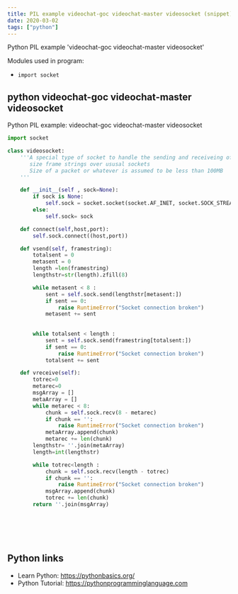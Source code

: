 ```yaml
---
title: PIL example videochat-goc videochat-master videosocket (snippet)
date: 2020-03-02
tags: ["python"]
---
```

Python PIL example 'videochat-goc videochat-master videosocket'


Modules used in program: 
* `import socket`

## python videochat-goc videochat-master videosocket

Python PIL example: videochat-goc videochat-master videosocket

```python
import socket

class videosocket:
    '''A special type of socket to handle the sending and receiveing of fixed
       size frame strings over ususal sockets
       Size of a packet or whatever is assumed to be less than 100MB
    '''

    def __init__(self , sock=None):
        if sock is None:
            self.sock = socket.socket(socket.AF_INET, socket.SOCK_STREAM)
        else:
            self.sock= sock

    def connect(self,host,port):
        self.sock.connect((host,port))

    def vsend(self, framestring):
        totalsent = 0
        metasent = 0
        length =len(framestring)
        lengthstr=str(length).zfill(8)

        while metasent < 8 :
            sent = self.sock.send(lengthstr[metasent:])
            if sent == 0:
                raise RuntimeError("Socket connection broken")
            metasent += sent
        
        
        while totalsent < length :
            sent = self.sock.send(framestring[totalsent:])
            if sent == 0:
                raise RuntimeError("Socket connection broken")
            totalsent += sent

    def vreceive(self):
        totrec=0
        metarec=0
        msgArray = []
        metaArray = []
        while metarec < 8:
            chunk = self.sock.recv(8 - metarec)
            if chunk == '':
                raise RuntimeError("Socket connection broken")
            metaArray.append(chunk)
            metarec += len(chunk)
        lengthstr= ''.join(metaArray)
        length=int(lengthstr)

        while totrec<length :
            chunk = self.sock.recv(length - totrec)
            if chunk == '':
                raise RuntimeError("Socket connection broken")
            msgArray.append(chunk)
            totrec += len(chunk)
        return ''.join(msgArray)

   


        


```

## Python links

- Learn Python: https://pythonbasics.org/
- Python Tutorial: https://pythonprogramminglanguage.com
